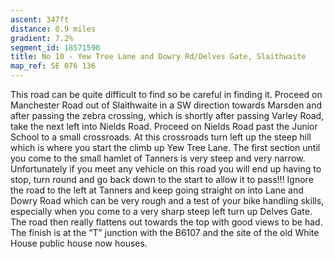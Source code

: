 ```yaml
---
ascent: 347ft
distance: 0.9 miles
gradient: 7.2%
segment_id: 18571590
title: No 10 - Yew Tree Lane and Dowry Rd/Delves Gate, Slaithwaite
map_ref: SE 076 136
---
```


This  road  can  be  quite difficult  to  find so  be  careful  in  finding  it.  Proceed  on  Manchester Road  out  of  Slaithwaite  in  a  SW  direction  towards  Marsden  and  after  passing  the  zebra crossing,  which  is  shortly  after  passing  Varley  Road,  take  the  next  left  into  Nields  Road. Proceed on Nields Road past the Junior School to a small crossroads. At this crossroads turn left up the steep hill which is where you start the climb up Yew Tree Lane. The first section until you come to the small hamlet of Tanners is very steep and very narrow. Unfortunately if you meet any vehicle on this road you will end up having to stop, turn round and go back down to the start to allow it to pass!!! Ignore the road to the left at Tanners and keep going straight  on  into  Lane  and  Dowry  Road  which  can  be  very  rough  and  a  test  of  your  bike handling skills, especially when you come to a very sharp steep left turn up Delves Gate. The road then really flattens out towards the top with good views to be had. The finish is at the “T” junction with the B6107 and the site of the old White House public house now houses.